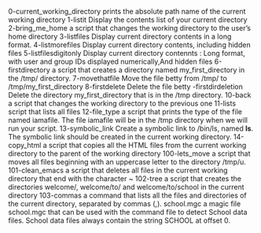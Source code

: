 0-current_working_directory prints the absolute path name of the current working directory
1-listit Display the contents list of your current directory
2-bring_me_home a script that changes the working directory to the user’s home directory
3-listfiles Display current directory contents in a long format.
4-listmorefiles Display current directory contents, including hidden files
5-listfilesdigitonly Display current directory contennts : Long format, with user and group IDs displayed numerically,And hidden files
6-firstdirectory  a script that creates a directory named my_first_directory in the /tmp/ directory.
7-movethatfile Move the file betty from /tmp/ to /tmp/my_first_directory
8-firstdelete Delete the file betty
	-firstdirdeletion Delete the directory my_first_directory that is in the /tmp directory.
10-back  a script that changes the working directory to the previous one
11-lists  script that lists all files
12-file_type a script that prints the type of the file named iamafile. The file iamafile will be in the /tmp directory when we will run your script.
13-symbolic_link Create a symbolic link to /bin/ls, named __ls__. The symbolic link should be created in the current working directory.
14-copy_html a script that copies all the HTML files from the current working directory to the parent of the working directory
100-lets_move a script that moves all files beginning with an uppercase letter to the directory /tmp/u.
101-clean_emacs  a script that deletes all files in the current working directory that end with the character ~
102-tree a script that creates the directories welcome/, welcome/to/ and welcome/to/school in the current directory
103-commas a command that lists all the files and directories of the current directory, separated by commas (,).
school.mgc  a magic file school.mgc that can be used with the command file to detect School data files. School data files always contain the string SCHOOL at offset 0.
